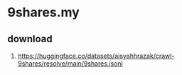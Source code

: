 # 9shares.my

## download

1. https://huggingface.co/datasets/aisyahhrazak/crawl-9shares/resolve/main/9shares.jsonl